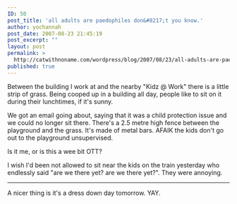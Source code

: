 ```yaml
---
ID: 50
post_title: 'all adults are paedophiles don&#8217;t you know.'
author: yochannah
post_date: 2007-08-23 21:45:19
post_excerpt: ""
layout: post
permalink: >
  http://catwithnoname.com/wordpress/blog/2007/08/23/all-adults-are-paedophiles-dont-you-know/
published: true
---
```

Between the building I work at and the nearby "Kidz @ Work" there is a little strip of grass. Being cooped up in a building all day, people like to sit on it during their lunchtimes, if it's sunny. 

We got an email going about, saying that it was a child protection issue and we could no longer sit there. There's a 2.5 metre high fence between the playground and the grass.  It's made of metal bars. AFAIK the kids don't go out to the playground unsupervised. 

Is it me, or is this a wee bit OTT?

 I wish I'd been not allowed to sit near the  kids on the train yesterday who endlessly said "are we there yet? are we there yet?". They were annoying. 

<hr />

A nicer thing is it's a dress down day tomorrow. YAY.